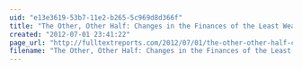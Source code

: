 ```yaml
---
uid: "e13e3619-53b7-11e2-b265-5c969d8d366f"
title: "The Other, Other Half: Changes in the Finances of the Least Wealthy 50 Percent, 2007-2009 | Full Text Reports..."
created: "2012-07-01 23:41:22"
page_url: "http://fulltextreports.com/2012/07/01/the-other-other-half-changes-in-the-finances-of-the-least-wealthy-50-percent-2007-2009/"
filename: "The Other, Other Half: Changes in the Finances of the Least Wealthy 50 Percent, 2007-2009 | Full Text Reports.html"
---
```

